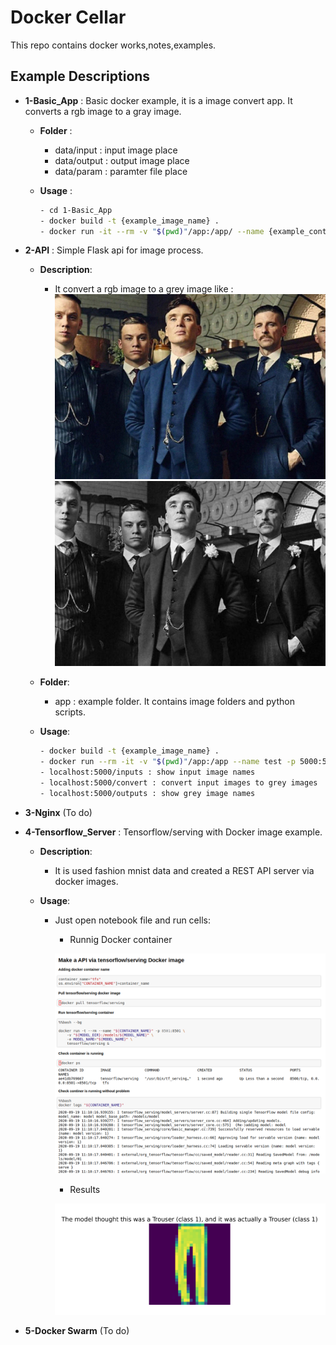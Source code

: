 # Docker Cellar

This repo contains docker works,notes,examples.

## Example Descriptions

- **1-Basic_App** : Basic docker example, it is a image convert app. It converts a rgb image to a gray image.
  
  - **Folder** :

    - data/input : input image place
    - data/output : output image place
    - data/param : paramter file place

  - **Usage** :

    ``` bash
    - cd 1-Basic_App
    - docker build -t {example_image_name} .
    - docker run -it --rm -v "$(pwd)"/app:/app/ --name {example_container_name} {example_image_name}
    ```

- **2-API** : Simple Flask api for image process.

  - **Description**:
    - It convert a rgb image to a grey image like :
     ![image_converted](2-API/app/project/api_uploaded_files/test_image.jpg)
     ![image_converted](2-API/app/project/api_converted_files/test_image_grey.jpg)
  
  - **Folder**:
  
    - app : example folder. It contains image folders and python scripts.

  - **Usage**:

    ```Bash
    - docker build -t {example_image_name} .
    - docker run --rm -it -v "$(pwd)"/app:/app --name test -p 5000:5000 {example_image_name} 
    - localhost:5000/inputs : show input image names
    - localhost:5000/convert : convert input images to grey images
    - localhost:5000/outputs : show grey image names
    ```

- **3-Nginx** (To do)

- **4-Tensorflow_Server** : Tensorflow/serving with Docker image example.

  - **Description**:
  
    - It is used fashion mnist data and created a REST API server via docker images.
    
  - **Usage**:
  
    - Just open notebook file and run cells:
    
      - Runnig Docker container
      
      ![api_image](4-Tensorflow_Server/images/api_docker.png)
      
      - Results
      
      ![results](4-Tensorflow_Server/images/api_trouser.png)
      
      

- **5-Docker Swarm** (To do)
